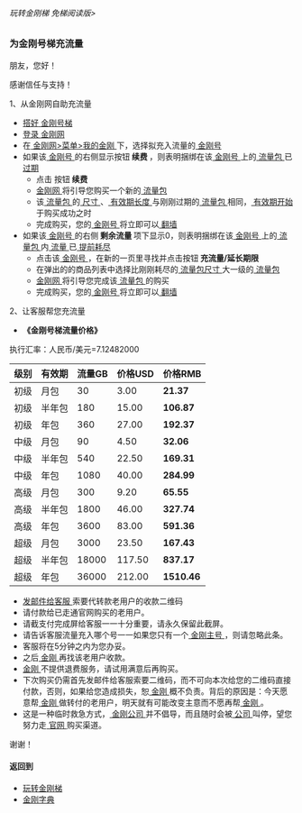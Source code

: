 ###### 玩转金刚梯 免梯阅读版>
### 为金刚号梯充流量

朋友，您好！

感谢信任与支持！

1、从金刚网自助充流量
  - [ 搭好](https://github.com/a2zitpro/web/blob/master/LadderFree/kkDictionary/LadderReady.md)[ 金刚号梯 ](https://github.com/a2zitpro/web/blob/master/LadderFree/kkDictionary/KKLadderKKID.md)
  - [ 登录 ](https://www.atozitpro.net/zh/login/)[ 金刚网 ](https://github.com/a2zitpro/web/blob/master/LadderFree/kkDictionary/KKSiteZh.md)
  - 在[ 金刚网>菜单>我的金刚 ](https://www.atozitpro.net/zh/my-account/)下，选择拟充入流量的[ 金刚号 ](https://github.com/a2zitpro/web/blob/master/LadderFree/kkDictionary/KKID.md)
  - 如果该[ 金刚号 ](https://github.com/a2zitpro/web/blob/master/LadderFree/kkDictionary/KKID.md)的右侧显示按钮<strong> 续费 </strong>，则表明捆绑在该[ 金刚号 ](https://github.com/a2zitpro/web/blob/master/LadderFree/kkDictionary/KKID.md)上的[ 流量包 ](https://github.com/a2zitpro/web/blob/master/LadderFree/kkDictionary/KKDataTrafficPackage.md)已[ 过期 ](https://github.com/a2zitpro/web/blob/master/LadderFree/kkDictionary/KKDataTrafficExpired.md)
    - 点击 按钮<strong> 续费 </strong>
    - [ 金刚网 ](https://github.com/a2zitpro/web/blob/master/LadderFree/kkDictionary/KKSiteZh.md)将引导您购买一个新的[ 流量包 ](https://github.com/a2zitpro/web/blob/master/LadderFree/kkDictionary/KKDataTrafficPackage.md)
    - 该[ 流量包 ](https://github.com/a2zitpro/web/blob/master/LadderFree/kkDictionary/KKDataTrafficPackage.md)的[ 尺寸 ](https://github.com/a2zitpro/web/blob/master/LadderFree/kkDictionary/KKDataTrafficPackageSize.md)、[ 有效期长度 ](https://github.com/a2zitpro/web/blob/master/LadderFree/kkDictionary/KKDataTrafficPackageExpiretion.md)与刚刚过期的[ 流量包 ](https://github.com/a2zitpro/web/blob/master/LadderFree/kkDictionary/KKDataTrafficPackage.md)相同，[ 有效期开始 ]()于购买成功之时
    - 完成购买，您的[ 金刚号 ](https://github.com/a2zitpro/web/blob/master/LadderFree/kkDictionary/KKID.md)将立即可以[ 翻墙 ]()
  - 如果该[ 金刚号 ](https://github.com/a2zitpro/web/blob/master/LadderFree/kkDictionary/KKID.md)的右侧<strong> 剩余流量 </strong>项下显示0，则表明捆绑在该[ 金刚号 ](https://github.com/a2zitpro/web/blob/master/LadderFree/kkDictionary/KKID.md)上的[ 流量包 ](https://github.com/a2zitpro/web/blob/master/LadderFree/kkDictionary/KKDataTrafficPackage.md)内[ 流量 ](https://github.com/a2zitpro/web/blob/master/LadderFree/kkDictionary/KKDataTraffic.md)已[ 提前耗尽 ](https://github.com/a2zitpro/web/blob/master/LadderFree/kkDictionary/KKDataTrafficExhaustedEarly.md)
    - 点击该[ 金刚号 ](https://github.com/a2zitpro/web/blob/master/LadderFree/kkDictionary/KKID.md)，在新的一页里寻找并点击按钮<strong> 充流量/延长期限 </strong>
    - 在弹出的的商品列表中选择比刚刚耗尽的[ 流量包尺寸 ](https://github.com/a2zitpro/web/blob/master/LadderFree/kkDictionary/KKDataTrafficPackageSize.md)大一级的[ 流量包 ](https://github.com/a2zitpro/web/blob/master/LadderFree/kkDictionary/KKDataTrafficPackage.md)
    - [ 金刚网 ](https://github.com/a2zitpro/web/blob/master/LadderFree/kkDictionary/KKSiteZh.md)将引导您完成该[ 流量包 ](https://github.com/a2zitpro/web/blob/master/LadderFree/kkDictionary/KKDataTrafficPackage.md)的购买
    - 完成购买，您的[ 金刚号 ](https://github.com/a2zitpro/web/blob/master/LadderFree/kkDictionary/KKID.md)将立即可以[ 翻墙 ]()


2、让客服帮您充流量
  - <strong>《金刚号梯流量价格》</strong> 

执行汇率：人民币/美元=7.12482000

|级别|有效期|流量GB|价格USD|价格RMB|
|------| ------| ------| ------|------| 
|初级|月包|30|3.00|<strong>21.37</strong>|
|初级 |半年包|180|15.00|<strong>106.87</strong>|
|初级 |年包|360|27.00|<strong>192.37</strong> | 
|中级 |月包|90|4.50| <strong>32.06</strong>|
|中级 |半年包|540|22.50|<strong>169.31</strong>|
|中级 |年包|1080|40.00|<strong>284.99</strong>
|高级 |月包|300|9.20|<strong>65.55</strong>|
|高级 |半年包|1800|46.00|<strong>327.74</strong>|
|高级 |年包|3600|83.00|<strong>591.36</strong>|
|超级 |月包|3000|23.50|<strong> 167.43</strong>|
|超级 |半年包|18000|117.50|<strong>837.17</strong>|
|超级 |年包|36000|212.00|<strong>1510.46</strong>|

  - [发邮件给客服 ](mailto:cs@a2zit.us)索要代转款老用户的收款二维码
  - 请付款给已走通官网购买的老用户。
  - 请截支付完成屏给客服一一十分重要，请永久保留此截屏。
  - 请告诉客服流量充入哪个号一一如果您只有一个[ 金刚主号 ](https://github.com/a2zitpro/web/blob/master/LadderFree/kkDictionary/KKIDMain.md)，则请忽略此条。
  - 客服将在5分钟之内为您办妥。
  - 之后[ 金刚 ](https://github.com/a2zitpro/web/blob/master/LadderFree/kkDictionary/Atozitpro.md)再找该老用户收款。
  - [ 金刚 ](https://github.com/a2zitpro/web/blob/master/LadderFree/kkDictionary/Atozitpro.md)不提供退费服务，请试用满意后再购买。
  - 下次购买仍需首先发邮件给客服索要二维码，而不可向本次给您的二维码直接付款，否则，如果给您造成损失，恕[ 金刚 ](https://github.com/a2zitpro/web/blob/master/LadderFree/kkDictionary/Atozitpro.md)概不负责。背后的原因是：今天愿意帮[ 金刚 ](https://github.com/a2zitpro/web/blob/master/LadderFree/kkDictionary/Atozitpro.md)做转付的老用户，明天就有可能改变主意而不愿再帮[ 金刚 ](https://github.com/a2zitpro/web/blob/master/LadderFree/kkDictionary/Atozitpro.md)。
  - 这是一种临时救急方式，[ 金刚公司 ](https://github.com/a2zitpro/web/blob/master/LadderFree/kkDictionary/Atozitpro.md)并不倡导，而且随时会被[ 公司 ](https://github.com/a2zitpro/web/blob/master/LadderFree/kkDictionary/Atozitpro.md)叫停，望您努力走[ 官网 ](https://github.com/a2zitpro/web/blob/master/LadderFree/kkDictionary/KKSiteZh.md)购买渠道。

谢谢！


#### 返回到
- [玩转金刚梯](https://github.com/a2zitpro/web/blob/master/LadderFree/A.md)
- [金刚字典](https://github.com/a2zitpro/web/blob/master/LadderFree/kkDictionary/KKDictionary.md)
